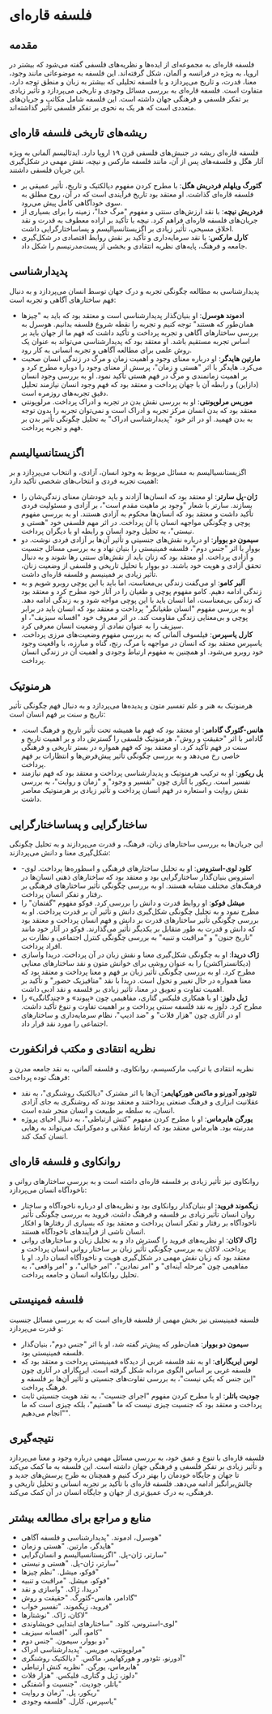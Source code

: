 # فلسفه قاره‌ای

## مقدمه
فلسفه قاره‌ای به مجموعه‌ای از ایده‌ها و نظریه‌های فلسفی گفته می‌شود که بیشتر در اروپا، به ویژه در فرانسه و آلمان، شکل گرفته‌اند. این فلسفه به موضوعاتی مانند وجود، معنا، قدرت، و تاریخ می‌پردازد و با فلسفه تحلیلی که بیشتر به زبان و منطق توجه دارد، متفاوت است. فلسفه قاره‌ای به بررسی مسائل وجودی و تاریخی می‌پردازد و تأثیر زیادی بر تفکر فلسفی و فرهنگی جهان داشته است. این فلسفه شامل مکاتب و جریان‌های متعددی است که هر یک به نحوی بر تفکر فلسفی تأثیر گذاشته‌اند.

## ریشه‌های تاریخی فلسفه قاره‌ای
فلسفه قاره‌ای ریشه در جنبش‌های فلسفی قرن ۱۹ اروپا دارد. ایدئالیسم آلمانی به ویژه آثار هگل و فلسفه‌های پس از آن، مانند فلسفه مارکس و نیچه، نقش مهمی در شکل‌گیری این جریان فلسفی داشتند.

- **گئورگ ویلهلم فردریش هگل**: با مطرح کردن مفهوم دیالکتیک و تاریخ، تأثیر عمیقی بر فلسفه قاره‌ای گذاشت. او معتقد بود تاریخ فرآیندی است که در آن، روح مطلق به سوی خودآگاهی کامل پیش می‌رود.
- **فردریش نیچه**: با نقد ارزش‌های سنتی و مفهوم "مرگ خدا"، زمینه را برای بسیاری از جریان‌های فلسفه قاره‌ای فراهم کرد. نیچه با تأکید بر اراده معطوف به قدرت و نقد اخلاق مسیحی، تأثیر زیادی بر اگزیستانسیالیسم و پساساختارگرایی داشت.
- **کارل مارکس**: با نقد سرمایه‌داری و تأکید بر نقش روابط اقتصادی در شکل‌گیری جامعه و فرهنگ، پایه‌های نظریه انتقادی و بخشی از پست‌مدرنیسم را شکل داد.

## پدیدارشناسی
پدیدارشناسی به مطالعه چگونگی تجربه و درک جهان توسط انسان می‌پردازد و به دنبال فهم ساختارهای آگاهی و تجربه است:

- **ادموند هوسرل**: او بنیان‌گذار پدیدارشناسی است و معتقد بود که باید به "چیزها همان‌طور که هستند" توجه کنیم و تجربه را نقطه شروع فلسفه بدانیم. هوسرل به بررسی ساختارهای آگاهی و تجربه پرداخت و تأکید داشت که فهم ما از جهان باید بر اساس تجربه مستقیم باشد. او معتقد بود که پدیدارشناسی می‌تواند به عنوان یک روش علمی برای مطالعه آگاهی و تجربه انسانی به کار رود.
- **مارتین هایدگر**: او درباره معنای وجود و اهمیت زمان و مرگ در زندگی انسان صحبت می‌کرد. هایدگر با اثر "هستی و زمان"، پرسش از معنای وجود را دوباره مطرح کرد و بر اهمیت زمانمندی و مرگ در فهم هستی تأکید نمود. او به بررسی وجود انسان (دازاین) و رابطه آن با جهان پرداخت و معتقد بود که فهم وجود انسان نیازمند تحلیل دقیق تجربه‌های روزمره است.
- **موریس مرلوپونتی**: او به بررسی نقش بدن در تجربه و ادراک پرداخت. مرلوپونتی معتقد بود که بدن انسان مرکز تجربه و ادراک است و نمی‌توان تجربه را بدون توجه به بدن فهمید. او در اثر خود "پدیدارشناسی ادراک" به تحلیل چگونگی تأثیر بدن بر فهم و تجربه پرداخت.

## اگزیستانسیالیسم
اگزیستانسیالیسم به مسائل مربوط به وجود انسان، آزادی، و انتخاب می‌پردازد و بر اهمیت تجربه فردی و انتخاب‌های شخصی تأکید دارد:

- **ژان-پل سارتر**: او معتقد بود که انسان‌ها آزادند و باید خودشان معنای زندگی‌شان را بسازند. سارتر با شعار "وجود بر ماهیت مقدم است"، بر آزادی و مسئولیت فردی تأکید داشت و معتقد بود که انسان‌ها محکوم به آزادی هستند. او به بررسی مفهوم پوچی و چگونگی مواجهه انسان با آن پرداخت. در اثر مهم فلسفی خود "هستی و نیستی"، به تحلیل وجود انسان و رابطه او با دیگران پرداخت.
- **سیمون دو بووار**: او درباره نقش‌های جنسیتی و تأثیر آن‌ها بر آزادی فردی نوشت. دو بووار با اثر "جنس دوم"، فلسفه فمینیستی را بنیان نهاد و به بررسی مسائل جنسیت و آزادی پرداخت. او معتقد بود که زنان باید از نقش‌های سنتی رها شوند و به دنبال تحقق آزادی و هویت خود باشند. دو بووار با تحلیل تاریخی و فلسفی از وضعیت زنان، تأثیر زیادی بر فمینیسم و فلسفه قاره‌ای داشت.
- **آلبر کامو**: او می‌گفت زندگی بی‌معناست، اما باید با این پوچی روبرو شویم و به زندگی ادامه دهیم. کامو مفهوم پوچی و طغیان را در آثار خود مطرح کرد و معتقد بود که زندگی بی‌معناست، اما انسان باید با این پوچی مواجه شود و به زندگی ادامه دهد. او به بررسی مفهوم "انسان طغیانگر" پرداخت و معتقد بود که انسان باید در برابر پوچی و بی‌معنایی زندگی مقاومت کند. در اثر معروف خود "افسانه سیزیف"، او سیزیف را به عنوان نمادی از وضعیت انسان معرفی کرد.
- **کارل یاسپرس**: فیلسوف آلمانی که به بررسی مفهوم وضعیت‌های مرزی پرداخت. یاسپرس معتقد بود که انسان در مواجهه با مرگ، رنج، گناه و مبارزه، با واقعیت وجود خود روبرو می‌شود. او همچنین به مفهوم ارتباط وجودی و اهمیت آن در زندگی انسان پرداخت.

## هرمنوتیک
هرمنوتیک به هنر و علم تفسیر متون و پدیده‌ها می‌پردازد و به دنبال فهم چگونگی تأثیر تاریخ و سنت بر فهم انسان است:

- **هانس-گئورگ گادامر**: او معتقد بود که فهم ما همیشه تحت تأثیر تاریخ و فرهنگ است. گادامر با اثر "حقیقت و روش"، هرمنوتیک فلسفی را گسترش داد و بر اهمیت تاریخ و سنت در فهم تأکید کرد. او معتقد بود که فهم همواره در بستر تاریخی و فرهنگی خاصی رخ می‌دهد و به بررسی چگونگی تأثیر پیش‌فرض‌ها و انتظارات بر فهم پرداخت.
- **پل ریکور**: او به ترکیب هرمنوتیک و پدیدارشناسی پرداخت و معتقد بود که فهم نیازمند تفسیر است. ریکور با آثاری چون "تفسیر و وجود" و "زمان و روایت"، به بررسی نقش روایت و استعاره در فهم انسان پرداخت و تأثیر زیادی بر هرمنوتیک معاصر داشت.

## ساختارگرایی و پساساختارگرایی
این جریان‌ها به بررسی ساختارهای زبان، فرهنگ، و قدرت می‌پردازند و به تحلیل چگونگی شکل‌گیری معنا و دانش می‌پردازند:

- **کلود لوی-استروس**: او به تحلیل ساختارهای فرهنگی و اسطوره‌ها پرداخت. لوی-استروس بنیان‌گذار ساختارگرایی بود و معتقد بود که ساختارهای ذهنی انسان‌ها در فرهنگ‌های مختلف مشابه هستند. او به بررسی چگونگی تأثیر ساختارهای فرهنگی بر رفتار و تفکر انسان پرداخت.
- **میشل فوکو**: او روابط قدرت و دانش را بررسی کرد. فوکو مفهوم "گفتمان" را مطرح نمود و به تحلیل چگونگی شکل‌گیری دانش و تأثیر آن بر قدرت پرداخت. او به بررسی چگونگی تأثیر ساختارهای قدرت بر دانش و فهم انسان پرداخت و معتقد بود که دانش و قدرت به طور متقابل بر یکدیگر تأثیر می‌گذارند. فوکو در آثار خود مانند "تاریخ جنون" و "مراقبت و تنبیه" به بررسی چگونگی کنترل اجتماعی و نظارت بر افراد پرداخت.
- **ژاک دریدا**: او به چگونگی شکل‌گیری معنا و نقش زبان در آن پرداخت. دریدا واسازی (دیکانستراکشن) را به عنوان روشی برای خوانش متون و نقد ساختارهای معنایی مطرح کرد. او به بررسی چگونگی تأثیر زبان بر فهم و معنا پرداخت و معتقد بود که معنا همواره در حال تغییر و تحول است. دریدا با نقد "متافیزیک حضور" و تأکید بر اهمیت تفاوت و تعویق در معنا، تأثیر زیادی بر فلسفه و نقد ادبی داشت.
- **ژیل دلوز**: او با همکاری فلیکس گتاری، مفاهیمی چون «پیوند» و «چندگانگی» را مطرح کرد. دلوز به نقد فلسفه سنتی پرداخت و بر اهمیت تفاوت و تنوع تأکید داشت. او در آثاری چون "هزار فلات" و "ضد ادیپ"، نظام سرمایه‌داری و ساختارهای اجتماعی را مورد نقد قرار داد.

## نظریه انتقادی و مکتب فرانکفورت
نظریه انتقادی با ترکیب مارکسیسم، روانکاوی، و فلسفه آلمانی، به نقد جامعه مدرن و فرهنگ توده پرداخت:

- **تئودور آدورنو و ماکس هورکهایمر**: آن‌ها با اثر مشترک "دیالکتیک روشنگری"، به نقد عقلانیت ابزاری و فرهنگ صنعتی پرداختند و معتقد بودند که روشنگری به جای آزادی انسان، به سلطه بر طبیعت و انسان منجر شده است.
- **یورگن هابرماس**: او با مطرح کردن مفهوم "کنش ارتباطی"، به دنبال احیای پروژه مدرنیته بود. هابرماس معتقد بود که ارتباط عقلانی و دموکراتیک می‌تواند به رهایی انسان کمک کند.

## روانکاوی و فلسفه قاره‌ای
روانکاوی نیز تأثیر زیادی بر فلسفه قاره‌ای داشته است و به بررسی ساختارهای روانی و ناخودآگاه انسان می‌پردازد:

- **زیگموند فروید**: او بنیان‌گذار روانکاوی بود و نظریه‌های او درباره ناخودآگاه و ساختار روان انسان تأثیر زیادی بر فلسفه و فرهنگ داشت. فروید به بررسی چگونگی تأثیر ناخودآگاه بر رفتار و تفکر انسان پرداخت و معتقد بود که بسیاری از رفتارها و افکار انسان ناشی از فرآیندهای ناخودآگاه هستند.
- **ژاک لاکان**: او نظریه‌های فروید را گسترش داد و به تحلیل زبان و ساختارهای روانی پرداخت. لاکان به بررسی چگونگی تأثیر زبان بر ساختار روانی انسان پرداخت و معتقد بود که زبان نقش مهمی در شکل‌گیری هویت و ناخودآگاه انسان دارد. او با مفاهیمی چون "مرحله آینه‌ای" و "امر نمادین"، "امر خیالی"، و "امر واقعی"، به تحلیل روانکاوانه انسان و جامعه پرداخت.

## فلسفه فمینیستی
فلسفه فمینیستی نیز بخش مهمی از فلسفه قاره‌ای است که به بررسی مسائل جنسیت و قدرت می‌پردازد:

- **سیمون دو بووار**: همان‌طور که پیش‌تر گفته شد، او با اثر "جنس دوم"، بنیان‌گذار فلسفه فمینیستی بود.
- **لوس ایریگارای**: او به نقد فلسفه غربی از دیدگاه فمینیستی پرداخت و معتقد بود که فلسفه غربی بر اساس الگوی مردانه شکل گرفته است. ایریگارای در آثاری چون "این جنس که یکی نیست"، به بررسی تفاوت‌های جنسیتی و تأثیر آن‌ها بر فلسفه و فرهنگ پرداخت.
- **جودیت باتلر**: او با مطرح کردن مفهوم "اجرای جنسیت"، به نقد هویت جنسیتی ثابت پرداخت و معتقد بود که جنسیت چیزی نیست که ما "هستیم"، بلکه چیزی است که ما "انجام می‌دهیم".

## نتیجه‌گیری
فلسفه قاره‌ای با تنوع و عمق خود، به بررسی مسائل مهمی درباره وجود و معنا می‌پردازد و تأثیر زیادی بر تفکر فلسفی و فرهنگی جهان داشته است. این فلسفه به ما کمک می‌کند تا جهان و جایگاه خودمان را بهتر درک کنیم و همچنان به طرح پرسش‌های جدید و چالش‌برانگیز ادامه می‌دهد. فلسفه قاره‌ای با تأکید بر تجربه انسانی و تحلیل تاریخی و فرهنگی، به درک عمیق‌تری از جهان و جایگاه انسان در آن کمک می‌کند.

## منابع و مراجع برای مطالعه بیشتر
- هوسرل، ادموند. "پدیدارشناسی و فلسفه آگاهی"
- هایدگر، مارتین. "هستی و زمان"
- سارتر، ژان-پل. "اگزیستانسیالیسم و انسان‌گرایی"
- سارتر، ژان-پل. "هستی و نیستی"
- فوکو، میشل. "نظم چیزها"
- فوکو، میشل. "مراقبت و تنبیه"
- دریدا، ژاک. "واسازی و نقد"
- گادامر، هانس-گئورگ. "حقیقت و روش"
- فروید، زیگموند. "تفسیر خواب"
- لاکان، ژاک. "نوشتارها"
- لوی-استروس، کلود. "ساختارهای ابتدایی خویشاوندی"
- کامو، آلبر. "افسانه سیزیف"
- دو بووار، سیمون. "جنس دوم"
- مرلوپونتی، موریس. "پدیدارشناسی ادراک"
- آدورنو، تئودور و هورکهایمر، ماکس. "دیالکتیک روشنگری"
- هابرماس، یورگن. "نظریه کنش ارتباطی"
- دلوز، ژیل و گتاری، فلیکس. "هزار فلات"
- باتلر، جودیت. "جنسیت و آشفتگی"
- ریکور، پل. "زمان و روایت"
- یاسپرس، کارل. "فلسفه وجودی" 